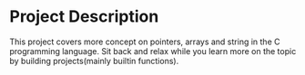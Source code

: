 # Project Description
This project covers more concept on pointers, arrays and string in the C programming language. Sit back and relax while you learn more on the topic by building projects(mainly builtin functions).

